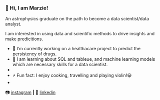 ### 👋 Hi, I am Marzie!

An astrophysics graduate on the path to become a data scientist/data analyst. 


I am interested in using data and scientific methods to drive insights and make predicitions. 

- 🔭 I’m currently working on a healthacare project to predict the persistency of drugs.
- 🌱 I am learning about SQL and tableue, and machine learning models which are necessary skills for a data scientist.
- 
-  ⚡ Fun fact: I enjoy cooking, travelling and playing violin!😀 
-  


📷 [instagram][instagram] **|** 
👔 [linkedin][linkedin]

[instagram]: https://www.instagram.com/mrz.h94/
[linkedin]: https://linkedin.com/in/smarziehho94
